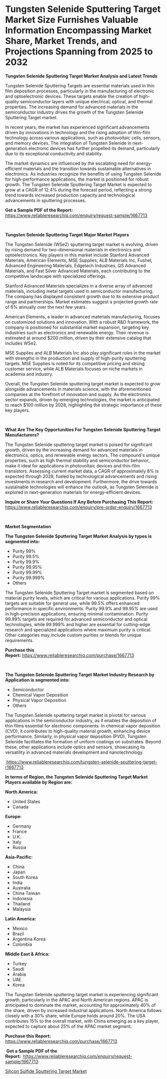 <p><h1>Tungsten Selenide Sputtering Target Market Size Furnishes Valuable Information Encompassing Market Share, Market Trends, and Projections Spanning from 2025 to 2032</h1></p><p><strong>Tungsten Selenide Sputtering Target Market Analysis and Latest Trends</strong></p>
<p><p>Tungsten Selenide Sputtering Targets are essential materials used in thin film deposition processes, particularly in the manufacturing of electronic and optoelectronic devices. These targets enable the creation of high-quality semiconductor layers with unique electrical, optical, and thermal properties. The increasing demand for advanced materials in the semiconductor industry drives the growth of the Tungsten Selenide Sputtering Target market. </p><p>In recent years, the market has experienced significant advancements driven by innovations in technology and the rising adoption of thin-film technology across various applications, such as photovoltaic cells, sensors, and memory devices. The integration of Tungsten Selenide in next-generation electronic devices has further propelled its demand, particularly due to its exceptional conductivity and stability.</p><p>The market dynamics are influenced by the escalating need for energy-efficient materials and the transition towards sustainable alternatives in electronics. As industries recognize the benefits of using Tungsten Selenide for high-performance applications, the market is positioned for robust growth. The Tungsten Selenide Sputtering Target Market is expected to grow at a CAGR of 12.4% during the forecast period, reflecting a strong trend towards increased production capacity and technological advancements in sputtering processes.</p></p>
<p><strong>Get a Sample PDF of the Report:&nbsp;</strong> <a href="https://www.reliableresearchiq.com/enquiry/request-sample/1667713?utm_campaign=2926&utm_medium=2&utm_source=Github&utm_content=ia&utm_term=08032025&utm_id=tungsten-selenide-sputtering-target">https://www.reliableresearchiq.com/enquiry/request-sample/1667713</a></p>
<p>&nbsp;</p>
<p><strong>Tungsten Selenide Sputtering Target Major Market Players</strong></p>
<p><p>The Tungsten Selenide (WSe2) sputtering target market is evolving, driven by rising demand for two-dimensional materials in electronics and optoelectronics. Key players in this market include Stanford Advanced Materials, American Elements, MSE Supplies, ALB Materials Inc, Fushel, Advanced Engineering Materials, Edgetech Industries, QS Advanced Materials, and Fast Silver Advanced Materials, each contributing to the competitive landscape with specialized offerings.</p><p>Stanford Advanced Materials specializes in a diverse array of advanced materials, including metal targets used in semiconductor manufacturing. The company has displayed consistent growth due to its extensive product range and partnerships. Market estimates suggest a projected growth rate of 6% annually over the next few years.</p><p>American Elements, a leader in advanced materials manufacturing, focuses on customized solutions and innovation. With a robust R&D framework, the company is positioned for substantial market expansion, targeting key industries such as electronics and renewable energy. Their revenue is estimated at around $200 million, driven by their extensive catalog that includes WSe2.</p><p>MSE Supplies and ALB Materials Inc also play significant roles in the market with strengths in the production and supply of high-purity sputtering targets. MSE Supplies is noted for its competitive pricing and strong customer service, while ALB Materials focuses on niche markets in academia and industry.</p><p>Overall, the Tungsten Selenide sputtering target market is expected to grow alongside advancements in materials science, with the aforementioned companies at the forefront of innovation and supply. As the electronics sector expands, driven by emerging technologies, the market is anticipated to reach $100 million by 2028, highlighting the strategic importance of these key players.</p></p>
<p>&nbsp;</p>
<p><strong>What Are The Key Opportunities For Tungsten Selenide Sputtering Target Manufacturers?</strong></p>
<p><p>The Tungsten Selenide sputtering target market is poised for significant growth, driven by the increasing demand for advanced materials in electronics, optics, and renewable energy sectors. The compound's unique properties, such as high thermal stability and semiconductor behavior, make it ideal for applications in photovoltaic devices and thin-film transistors. Assessing current market data, a CAGR of approximately 8% is expected through 2028, fueled by technological advancements and rising investments in research and development. Furthermore, the drive towards sustainable technologies will enhance the outlook, as Tungsten Selenide is explored in next-generation materials for energy-efficient devices.</p></p>
<p><strong>Inquire or Share Your Questions If Any Before Purchasing This Report:</strong> <a href="https://www.reliableresearchiq.com/enquiry/pre-order-enquiry/1667713?utm_campaign=2926&utm_medium=2&utm_source=Github&utm_content=ia&utm_term=08032025&utm_id=tungsten-selenide-sputtering-target">https://www.reliableresearchiq.com/enquiry/pre-order-enquiry/1667713</a></p>
<p>&nbsp;</p>
<p><strong>Market Segmentation</strong></p>
<p><strong>The Tungsten Selenide Sputtering Target Market Analysis by types is segmented into:</strong></p>
<p><ul><li>Purity 99%</li><li>Purity 99.5%</li><li>Purity 99.9%</li><li>Purity 99.95%</li><li>Purity 99.99%</li><li>Purity 99.999%</li><li>Others</li></ul></p>
<p><p>The Tungsten Selenide Sputtering Target market is segmented based on material purity levels, which are critical for various applications. Purity 99% targets are suitable for general use, while 99.5% offers enhanced performance in specific environments. Purity 99.9% and 99.95% are used in high-precision applications, ensuring minimal contamination. Purity 99.99% targets are required for advanced semiconductor and optical technologies, while 99.999% and higher are essential for cutting-edge research and specialized applications where maximum purity is critical. Other categories may include custom purities or blends for unique requirements.</p></p>
<p><strong>Purchase this Report:&nbsp;</strong><a href="https://www.reliableresearchiq.com/purchase/1667713?utm_campaign=2926&utm_medium=2&utm_source=Github&utm_content=ia&utm_term=08032025&utm_id=tungsten-selenide-sputtering-target">https://www.reliableresearchiq.com/purchase/1667713</a></p>
<p>&nbsp;</p>
<p><strong>The Tungsten Selenide Sputtering Target Market Industry Research by Application is segmented into:</strong></p>
<p><ul><li>Semiconductor</li><li>Chemical Vapor Deposition</li><li>Physical Vapor Deposition</li><li>Others</li></ul></p>
<p><p>The Tungsten Selenide sputtering target market is pivotal for various applications in the semiconductor industry, as it enables the deposition of thin films essential for electronic components. In chemical vapor deposition (CVD), it contributes to high-quality material growth, enhancing device performance. Similarly, in physical vapor deposition (PVD), Tungsten Selenide facilitates the formation of uniform coatings on substrates. Beyond these, other applications include optics and sensors, showcasing its versatility in advanced materials development and nanotechnology.</p></p>
<p><a href="https://www.reliableresearchiq.com/tungsten-selenide-sputtering-target-r1667713?utm_campaign=2926&utm_medium=2&utm_source=Github&utm_content=ia&utm_term=08032025&utm_id=tungsten-selenide-sputtering-target">&nbsp;https://www.reliableresearchiq.com/tungsten-selenide-sputtering-target-r1667713</a></p>
<p><strong>In terms of Region, the Tungsten Selenide Sputtering Target Market Players available by Region are:</strong></p>
<p>
    <p> <strong> North America: </strong>
        <ul>
            <li>United States</li>
            <li>Canada</li>
        </ul>
        </p> 
    <p> <strong> Europe: </strong>
        <ul>
            <li>Germany</li>
            <li>France</li>
            <li>U.K.</li>
            <li>Italy</li>
            <li>Russia</li>
        </ul>
        </p> 
    <p> <strong> Asia-Pacific: </strong>
        <ul>
            <li>China</li>
            <li>Japan</li>
            <li>South Korea</li>
            <li>India</li>
            <li>Australia</li>
            <li>China Taiwan</li>
            <li>Indonesia</li>
            <li>Thailand</li>
            <li>Malaysia</li>
        </ul>
        </p> 
    <p> <strong> Latin America: </strong>
        <ul>
            <li>Mexico</li>
            <li>Brazil</li>
            <li>Argentina Korea</li>
            <li>Colombia</li>
        </ul>
        </p> 
    <p> <strong> Middle East & Africa: </strong>
        <ul>
            <li>Turkey</li>
            <li>Saudi</li>
            <li>Arabia</li>
            <li>UAE</li>
            <li>Korea</li>
        </ul>
    </p>
    </p>
<p><p>The Tungsten Selenide sputtering target market is experiencing significant growth, particularly in the APAC and North American regions. APAC is anticipated to dominate the market, accounting for approximately 40% of the share, driven by increased industrial applications. North America follows closely with a 30% share, while Europe holds around 20%. The USA contributes 15% to the overall market, with China emerging as a key player, expected to capture about 25% of the APAC market segment.</p></p>
<p><strong>Purchase this Report: </strong><a href="https://www.reliableresearchiq.com/purchase/1667713?utm_campaign=2926&utm_medium=2&utm_source=Github&utm_content=ia&utm_term=08032025&utm_id=tungsten-selenide-sputtering-target">https://www.reliableresearchiq.com/purchase/1667713</a></p>
<p>&nbsp;<strong>Get a Sample PDF of the Report:&nbsp;&nbsp;</strong><a href="https://www.reliableresearchiq.com/enquiry/request-sample/1667713?utm_campaign=2926&utm_medium=2&utm_source=Github&utm_content=ia&utm_term=08032025&utm_id=tungsten-selenide-sputtering-target">https://www.reliableresearchiq.com/enquiry/request-sample/1667713</a></p>
<p><strong></strong></p>
<p><p><a href="https://github.com/nafidurii/Market-Research-Report-List-1/blob/main/silicon-sulfide-sputtering-target-market.md?utm_campaign=2926&utm_medium=2&utm_source=Github&utm_content=ia&utm_term=08032025&utm_id=tungsten-selenide-sputtering-target">Silicon Sulfide Sputtering Target Market</a></p></p>